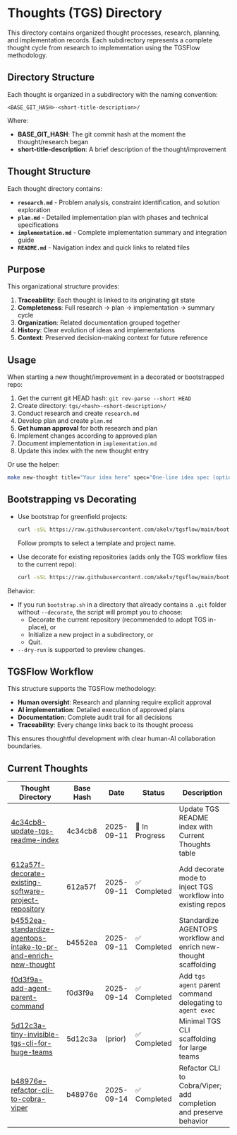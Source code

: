 # Thoughts (TGS) Directory

This directory contains organized thought processes, research, planning, and implementation records. Each subdirectory represents a complete thought cycle from research to implementation using the TGSFlow methodology.

## Directory Structure

Each thought is organized in a subdirectory with the naming convention:
```
<BASE_GIT_HASH>-<short-title-description>/
```

Where:
- **BASE_GIT_HASH**: The git commit hash at the moment the thought/research began
- **short-title-description**: A brief description of the thought/improvement

## Thought Structure

Each thought directory contains:

- **`research.md`** - Problem analysis, constraint identification, and solution exploration
- **`plan.md`** - Detailed implementation plan with phases and technical specifications  
- **`implementation.md`** - Complete implementation summary and integration guide
- **`README.md`** - Navigation index and quick links to related files
## Purpose

This organizational structure provides:

1. **Traceability**: Each thought is linked to its originating git state
2. **Completeness**: Full research → plan → implementation → summary cycle
3. **Organization**: Related documentation grouped together
4. **History**: Clear evolution of ideas and implementations
5. **Context**: Preserved decision-making context for future reference

## Usage

When starting a new thought/improvement in a decorated or bootstrapped repo:

1. Get the current git HEAD hash: `git rev-parse --short HEAD`
2. Create directory: `tgs/<hash>-<short-description>/`
3. Conduct research and create `research.md`
4. Develop plan and create `plan.md`
5. **Get human approval** for both research and plan
6. Implement changes according to approved plan
7. Document implementation in `implementation.md`
8. Update this index with the new thought entry

Or use the helper:
```bash
make new-thought title="Your idea here" spec="One-line idea spec (optional)"
```

## Bootstrapping vs Decorating

- Use bootstrap for greenfield projects: 
  ```bash
  curl -sSL https://raw.githubusercontent.com/akelv/tgsflow/main/bootstrap.sh | bash
  ```
  Follow prompts to select a template and project name.

- Use decorate for existing repositories (adds only the TGS workflow files to the current repo):
  ```bash
  curl -sSL https://raw.githubusercontent.com/akelv/tgsflow/main/bootstrap.sh | bash -s -- --decorate
  ```

Behavior:
- If you run `bootstrap.sh` in a directory that already contains a `.git` folder without `--decorate`, the script will prompt you to choose:
  - Decorate the current repository (recommended to adopt TGS in-place), or
  - Initialize a new project in a subdirectory, or
  - Quit.
- `--dry-run` is supported to preview changes.

## TGSFlow Workflow

This structure supports the TGSFlow methodology:
- **Human oversight**: Research and planning require explicit approval
- **AI implementation**: Detailed execution of approved plans  
- **Documentation**: Complete audit trail for all decisions
- **Traceability**: Every change links back to its thought process

This ensures thoughtful development with clear human-AI collaboration boundaries.

## Current Thoughts

| Thought Directory | Base Hash | Date | Status | Description |
|------------------|-----------|------|--------|-------------|
| [4c34cb8-update-tgs-readme-index](./4c34cb8-update-tgs-readme-index/) | 4c34cb8 | 2025-09-11 | 🚧 In Progress | Update TGS README index with Current Thoughts table |
| [612a57f-decorate-existing-software-project-repository](./612a57f-decorate-existing-software-project-repository/) | 612a57f | 2025-09-11 | ✅ Completed | Add decorate mode to inject TGS workflow into existing repos |
| [b4552ea-standardize-agentops-intake-to-pr-and-enrich-new-thought](./b4552ea-standardize-agentops-intake-to-pr-and-enrich-new-thought/) | b4552ea | 2025-09-11 | ✅ Completed | Standardize AGENTOPS workflow and enrich new-thought scaffolding |
| [f0d3f9a-add-agent-parent-command](./f0d3f9a-add-agent-parent-command/) | f0d3f9a | 2025-09-14 | ✅ Completed | Add `tgs agent` parent command delegating to `agent exec` |
| [5d12c3a-tiny-invisible-tgs-cli-for-huge-teams](./5d12c3a-tiny-invisible-tgs-cli-for-huge-teams/) | 5d12c3a | (prior) | ✅ Completed | Minimal TGS CLI scaffolding for large teams |
| [b48976e-refactor-cli-to-cobra-viper](./b48976e-refactor-cli-to-cobra-viper/) | b48976e | 2025-09-14 | ✅ Completed | Refactor CLI to Cobra/Viper; add completion and preserve behavior |